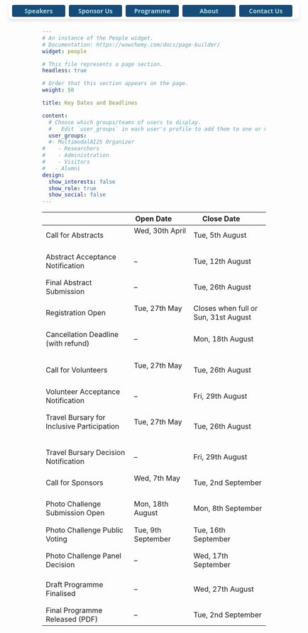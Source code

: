 ```yaml
---
# An instance of the People widget.
# Documentation: https://wowchemy.com/docs/page-builder/
widget: people

# This file represents a page section.
headless: true

# Order that this section appears on the page.
weight: 50

title: Key Dates and Deadlines

content:
  # Choose which groups/teams of users to display.
  #   Edit `user_groups` in each user's profile to add them to one or more of these groups.
  user_groups:
  #- MultimodalAI25 Organizer
#    - Researchers
#    - Administration
#    - Visitors
#   - Alumni
design:
  show_interests: false
  show_role: true
  show_social: false
---
```

<style>
  .sticky-buttons {
    position: fixed;
    top: 6px !important;
    left: 50%;
    transform: translateX(-50%);
    background: rgba(255, 255, 255, 0.9);
    padding: 5px 8px;
    border-radius: 8px;
    box-shadow: 0px 4px 6px rgba(0, 0, 0, 0.1);
    z-index: 9999;

    display: flex;            /* Enable flex layout */
    flex-direction: row;      /* Keep items in a row */
    flex-wrap: nowrap;        /* Prevent wrapping */
    overflow-x: auto;         /* Allow scrolling on very small screens */
    max-width: 100vw;         /* Avoid overflowing viewport width */
  }

  .sticky-buttons button {
    font-family: 'Open Sans', Arial, sans-serif;
    font-size: 14px;
    font-weight: bold;
    padding: 4px 12px;
    border: none;
    border-radius: 4px;
    background-color: #154c79;
    color: #abdbe3;
    cursor: pointer;
    margin-right: 8px;
    flex: 0 0 auto;           /* Prevent flex shrink/grow */
    min-width: 120px;
    white-space: nowrap;     /* Prevent button text from wrapping */
  }
</style>

<div class="sticky-buttons">
  <a href="#speaker" style="text-decoration: none;">
    <button>Speakers</button>
  </a>
  <a href="/call-for-sponsorship/" style="text-decoration: none;">
    <button>Sponsor Us</button>
  </a>
  <a href="#programme" style="text-decoration: none;">
    <button>Programme</button>
  </a>
  <a href="#about" style="text-decoration: none;">
    <button>About</button>
  </a>
  <a href="#contact" style="text-decoration: none;">
    <button>Contact Us</button>
  </a>

</div>
<center>

|                                                                                 | Open Date&nbsp;&nbsp;&nbsp;&nbsp;&nbsp;&nbsp;&nbsp;     | Close Date&nbsp;&nbsp;&nbsp;&nbsp;&nbsp;&nbsp;&nbsp; |
|---------------------------------------------------------------------------------|---------------------------------------------------------|-------------------|
| Call for Abstracts   &nbsp;&nbsp;&nbsp;&nbsp;&nbsp;&nbsp;                       | Wed, 30th April &nbsp;&nbsp;&nbsp;&nbsp;&nbsp;&nbsp;    | Tue, 5th August   |
| <div style="line-height: 0.4;">&#8203;</div> | <div style="line-height: 0.4;">&#8203;</div>            | <div style="line-height: 0.4;">&#8203;</div> |
| Abstract Acceptance Notification   &nbsp;&nbsp;&nbsp;&nbsp;&nbsp;&nbsp;         | –                                                       | Tue, 12th August  |
| <div style="line-height: 0.4;">&#8203;</div> | <div style="line-height: 0.4;">&#8203;</div>            | <div style="line-height: 0.4;">&#8203;</div> |
| Final Abstract Submission     &nbsp;&nbsp;&nbsp;&nbsp;&nbsp;&nbsp;              | –                                                       | Tue, 26th August  |
| <div style="line-height: 0.4;">&#8203;</div> | <div style="line-height: 0.4;">&#8203;</div>            | <div style="line-height: 0.4;">&#8203;</div> |
| Registration Open &nbsp;&nbsp;&nbsp;&nbsp;&nbsp;&nbsp;                          | Tue, 27th May &nbsp;&nbsp;&nbsp;&nbsp;&nbsp;&nbsp;      | Closes when full or Sun, 31st August |
| <div style="line-height: 0.4;">&#8203;</div> | <div style="line-height: 0.4;">&#8203;</div>            | <div style="line-height: 0.4;">&#8203;</div> |
| Cancellation Deadline (with refund)  &nbsp;&nbsp;&nbsp;&nbsp;&nbsp;&nbsp;       | –                                                       | Mon, 18th August  |
| <div style="line-height: 0.4;">&#8203;</div> | <div style="line-height: 0.4;">&#8203;</div>            | <div style="line-height: 0.4;">&#8203;</div> |
| <div style="line-height: 0.4;">&#8203;</div> | <div style="line-height: 0.4;">&#8203;</div>            | <div style="line-height: 0.4;">&#8203;</div> |
| Call for Volunteers   &nbsp;&nbsp;&nbsp;&nbsp;&nbsp;&nbsp;                      | Tue, 27th May &nbsp;&nbsp;&nbsp;&nbsp;&nbsp;&nbsp;      | Tue, 26th August  |
| <div style="line-height: 0.4;">&#8203;</div> | <div style="line-height: 0.4;">&#8203;</div>            | <div style="line-height: 0.4;">&#8203;</div> |
| Volunteer Acceptance Notification &nbsp;&nbsp;&nbsp;&nbsp;&nbsp;&nbsp;          | –                                                       | Fri, 29th August  |
| <div style="line-height: 0.4;">&#8203;</div> | <div style="line-height: 0.4;">&#8203;</div>            | <div style="line-height: 0.4;">&#8203;</div> |
| Travel Bursary for Inclusive Participation &nbsp;&nbsp;&nbsp;&nbsp;&nbsp;&nbsp; | Tue, 27th May &nbsp;&nbsp;&nbsp;&nbsp;&nbsp;&nbsp;      | Tue, 26th August  |
| <div style="line-height: 0.4;">&#8203;</div> | <div style="line-height: 0.4;">&#8203;</div>            | <div style="line-height: 0.4;">&#8203;</div> |
| Travel Bursary Decision Notification &nbsp;&nbsp;&nbsp;&nbsp;&nbsp;&nbsp;       | –                                                       | Fri, 29th August  |
| <div style="line-height: 0.4;">&#8203;</div> | <div style="line-height: 0.4;">&#8203;</div>            | <div style="line-height: 0.4;">&#8203;</div> |
| Call for Sponsors &nbsp;&nbsp;&nbsp;&nbsp;&nbsp;&nbsp;                          | Wed, 7th May &nbsp;&nbsp;&nbsp;&nbsp;&nbsp;&nbsp;       | Tue, 2nd September |
| <div style="line-height: 0.4;">&#8203;</div> | <div style="line-height: 0.4;">&#8203;</div>            | <div style="line-height: 0.4;">&#8203;</div> |
| Photo Challenge Submission Open &nbsp;&nbsp;&nbsp;&nbsp;&nbsp;&nbsp;            | Mon, 18th August &nbsp;&nbsp;&nbsp;&nbsp;&nbsp;&nbsp;   | Mon, 8th September |
| <div style="line-height: 0.4;">&#8203;</div> | <div style="line-height: 0.4;">&#8203;</div>            | <div style="line-height: 0.4;">&#8203;</div> |
| Photo Challenge Public Voting &nbsp;&nbsp;&nbsp;&nbsp;&nbsp;&nbsp;              | Tue, 9th September &nbsp;&nbsp;&nbsp;&nbsp;&nbsp;&nbsp; | Tue, 16th September |
| <div style="line-height: 0.4;">&#8203;</div> | <div style="line-height: 0.4;">&#8203;</div>            | <div style="line-height: 0.4;">&#8203;</div> |
| Photo Challenge Panel Decision &nbsp;&nbsp;&nbsp;&nbsp;&nbsp;&nbsp;              | –                                                       | Wed, 17th September |
|                                                                                 |
| <div style="line-height: 0.4;">&#8203;</div> | <div style="line-height: 0.4;">&#8203;</div>            | <div style="line-height: 0.4;">&#8203;</div> |
| Draft Programme Finalised  &nbsp;&nbsp;&nbsp;&nbsp;&nbsp;&nbsp;                 | –                                                       | Wed, 27th August  |
| <div style="line-height: 0.4;">&#8203;</div> | <div style="line-height: 0.4;">&#8203;</div>            | <div style="line-height: 0.4;">&#8203;</div> |
| Final Programme Released (PDF) &nbsp;&nbsp;&nbsp;&nbsp;&nbsp;&nbsp;                                                 | –                                                       | Tue, 2nd September |


</center>

